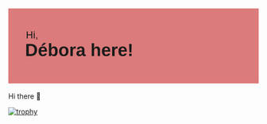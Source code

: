 ### 
[![MasterHead](https://raw.githubusercontent.com/debora-evilaine/debora-evilaine/742f503666c96b8504bc90519c5a75eb30be39b5/header.png)](https://github.com/debora-evilaine)


Hi there 👋

[![trophy](https://github-profile-trophy.vercel.app/?username=debora-evilaine)](https://github.com/ryo-ma/github-profile-trophy)

<!--
**debora-evilaine/debora-evilaine** is a ✨ _special_ ✨ repository because its `README.md` (this file) appears on your GitHub profile.

Here are some ideas to get you started:

- 🔭 I’m currently working on ...
- 🌱 I’m currently learning ...
- 👯 I’m looking to collaborate on ...
- 🤔 I’m looking for help with ...
- 💬 Ask me about ...
- 📫 How to reach me: ...
- 😄 Pronouns: ...
- ⚡ Fun fact: ...
-->
